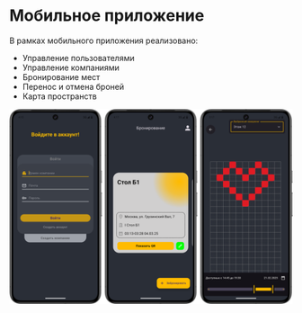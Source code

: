 # Мобильное приложение

В рамках мобильного приложения реализовано:

- Управление пользователями
- Управление компаниями
- Бронирование мест
- Перенос и отмена броней
- Карта пространств

![](../files/phones.png)
